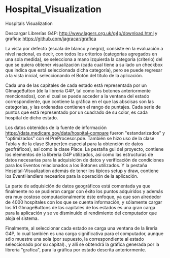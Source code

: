 # Hospital_Visualization
Hospitals Visualization 

Descargar Librerías G4P: http://www.lagers.org.uk/g4p/download.html y grafica: https://github.com/jagracar/grafica 

La vista por defecto (escala de blanco y negro), consiste en la evaluación a nivel nacional, es decir, con todos los criterios (categorías agregados en una sola medida), se selecciona a mano izquierda la categoría (criterio) del que se quiera obtener visualización (cada cual tiene a su lado un checkbox que indica que está seleccionada dicha categoría), pero se puede regresar a la vista inicial, seleccionando el Botón del título de la aplicación.

Cada una de las capitales de cada estado está representada por un GImageButton (de la librería G4P, tal como los botones anteriormente mencionados), con el cual se puede acceder a la ventana del estado correspondiente, que contiene la gráfica en el que las abscisas son las categorías, y las ordenadas contienen el rango de puntajes. Cada serie de puntos que está representado por un cuadrado de su color, es cada hospital de dicho estado.

Los datos obtenidos de la fuente de información https://data.medicare.gov/data/hospital-compare fueron "estandarizados" y "optimizados" con el PreProcesor.pde. También se hizo uso de la clase Tabla y de la clase Slurper(en especial para la obtención de datos geofráficos), así como la clase Place. La pestaña gui del proyecto, contiene los elementos de la librería G4P utilizados, así como las estructuras de datos necesarias para la adquisición de datos y verificación de condiciones para los Eventos relacionados a los Botones utilizados. Y la pestaña Hospital-Visualization además de tener los típicos setup y draw, contiene los EventHandlers necearios para la operación de la aplicación.

La parte de adquisición de datos geográficos está comentada ya que finalmente no se pudieron cargar con éxito los puntos adquiridos y además era muy costoso computacionalmente éste enfoque, ya que son alrededor de 4000 hospitales con los que se cuenta información, y sólamente cargar los 51 GImageButtons de las capitales de los estados es una gran carga para la aplicación y se ve disminuido el rendimiento del computador que aloja el sistema.

Finalmente, al seleccionar cada estado se carga una ventana de la lírería G4P, lo cual también es una carga significativa para el computador, aunque sólo muestre una sola (por supuesto, la correspondiente al estado seleccionado por su capital)., y allí se obtendrá la gráfica generada por la librería "grafica", para la gráfica por estado descrita anteriormente.







